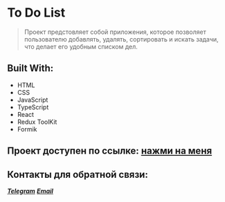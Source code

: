 # To Do List

> Проект предстовляет собой приложения, которое позволяет пользователю добавлять, удалять, сортировать и искать задачи, что делает его удобным списком дел.

## Built With:
 - HTML
 - CSS
 - JavaScript
 - TypeScript
 - React
 - Redux ToolKit
 - Formik

## Проект доступен по ссылке: <a target="_blank" href="https://todo-list-lime-ten.vercel.app/">нажми на меня</a>

## Контакты для обратной связи:

***[Telegram](https://t.me/ValeriySalov)*** ***[Email](mailto:valeriysalov@yandex.ru)***
